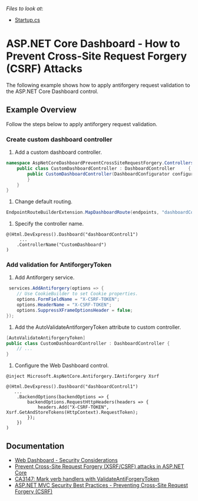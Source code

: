 <!-- default file list -->
*Files to look at*:

* [Startup.cs](./CS/AspNetCoreDashboardPreventCrossSiteRequestForgery/Startup.cs)
<!-- default file list end -->
# ASP.NET Core Dashboard - How to Prevent Cross-Site Request Forgery (CSRF) Attacks

The following example shows how to apply antiforgery request validation to the ASP.NET Core Dashboard control.

## Example Overview

Follow the steps below to apply antiforgery request validation.

### Create custom dashboard controller
1. Add a custom dashboard controller.

```cs
namespace AspNetCoreDashboardPreventCrossSiteRequestForgery.Controllers {
    public class CustomDashboardController : DashboardController     {
        public CustomDashboardController(DashboardConfigurator configurator, IDataProtectionProvider dataProtectionProvider = null): base(configurator, dataProtectionProvider) { 
        }
    }
}
```


1. Change default routing.

```cs
EndpointRouteBuilderExtension.MapDashboardRoute(endpoints, "dashboardControl", "CustomDashboard");
```

1. Specify the controller name.

```razor
@(Html.DevExpress().Dashboard("dashboardControl1")
     ...
    .ControllerName("CustomDashboard")
)
```


###  Add validation for AntiforgeryToken
1. Add Antiforgery service.

```cs
 services.AddAntiforgery(options => {
	// Use CookieBuilder to set Cookie properties.
	options.FormFieldName = "X-CSRF-TOKEN";
	options.HeaderName = "X-CSRF-TOKEN";
	options.SuppressXFrameOptionsHeader = false;
});
```

1. Add the AutoValidateAntiforgeryToken attribute to custom controller.

```cs
[AutoValidateAntiforgeryToken]
public class CustomDashboardController : DashboardController {
	// ...
}
```

1. Configure the Web Dashboard control.

```razor
@inject Microsoft.AspNetCore.Antiforgery.IAntiforgery Xsrf
 
@(Html.DevExpress().Dashboard("dashboardControl1")
   ...
    .BackendOptions(backendOptions => {
        backendOptions.RequestHttpHeaders(headers => {
            headers.Add("X-CSRF-TOKEN", Xsrf.GetAndStoreTokens(HttpContext).RequestToken);
        });
    })
)
```

## Documentation

- [Web Dashboard - Security Considerations](https://docs.devexpress.com/Dashboard/118651/web-dashboard/general-information/security-considerations)
- [Prevent Cross-Site Request Forgery (XSRF/CSRF) attacks in ASP.NET Core](https://docs.microsoft.com/en-us/aspnet/core/security/anti-request-forgery)
- [CA3147: Mark verb handlers with ValidateAntiForgeryToken](https://docs.microsoft.com/en-us/dotnet/fundamentals/code-analysis/quality-rules/ca3147)
- [ASP.NET MVC Security Best Practices - Preventing Cross-Site Request Forgery (CSRF)](https://github.com/DevExpress/aspnet-security-bestpractices/tree/master/SecurityBestPractices.Mvc#4-preventing-cross-site-request-forgery-csrf)
